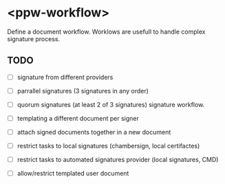 # \<ppw-workflow\>

Define a document workflow.
Worklows are usefull to handle complex signature process.

## TODO

* [ ] signature from different providers
* [ ] parrallel signatures (3 signatures in any order)
* [ ] quorum signatures (at least 2 of 3 signatures)
signature workflow.
* [ ] templating a different document per signer
* [ ] attach signed documents together in a new document
* [ ] restrict tasks to local signatures (chambersign, local certifactes)
* [ ] restrict tasks to automated signatures provider (local signatures, CMD)
* [ ] allow/restrict templated user document



